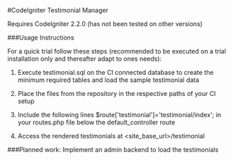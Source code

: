 #CodeIgniter Testimonial Manager

Requires CodeIgniter 2.2.0 (has not been tested on other versions)

###Usage Instructions

For a quick trial follow these steps (recommended to be executed on a trial installation only and thereafter adapt to ones needs):

1. Execute testimonial.sql on the CI connected database to create the minimum required tables and load the sample testimonial data

2. Place the files from the repository in the respective paths of your CI setup

3. Include the following lines $route['testimonial']='testimonial/index'; in your routes.php file below the default_controller route

4. Access the rendered testimonials at <site_base_url>/testimonial
 
###Planned work:
Implement an admin backend to load the testimonials
